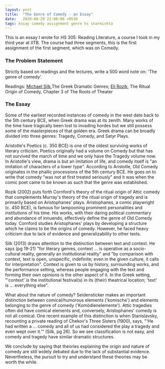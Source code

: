 ```yaml
---
layout: post
title:  "The Genre of Comedy - an Essay"
date:   2020-08-29 22:00:00 +0530
tags: essay comedy assignment genre hs sharmishta 
---
```


This is an essay I wrote for HS 305: Reading Literature, a course I took in my third year at IITB. 
The course had three segments, this is the first assignment of the first segment, which was on Comedy.

### The Problem Statement
Strictly based on readings and the lectures, write a 500 word note on: 'The genre of comedy'.

Readings:
[Michael Silk](https://www.researchgate.net/publication/297175153_The_Greek_dramatic_genres_Theoretical_perspectives),The Greek Dramatic Genres;
[Eli Rozik](https://www.jstor.org/stable/j.ctt20q1xvq), The Ritual Origin of Comedy, Chapter 3 of The Roots of Theater

### The Essay

Some of the earliest recorded instances of comedy in the west date back to the 5th century
BCE, when Greek drama was at its zenith. Many works of the time have tragically been lost to
invading hordes but we still possess some of the masterpieces of that golden era. Greek drama
can be broadly divided into three genres: Tragedy, Comedy, and Satyr Plays.

Aristotle's Poetics (c. 350 BCE) is one of the oldest surviving works of literary criticism.
Poetics originally had a volume on Comedy but that has not survived the march of time and we
only have the Tragedy volume now. In Aristotle's view, drama is but an imitation of life, and
comedy itself is "an imitation of characters of a lower type". According to Aristotle, Old
Comedy originates in the phallic processions of the 5th century BCE. He goes on to write that
comedy "was not at first treated seriously" and it was when the comic poet came to be known
as such that the genre was established.

Rozik (2002) puts forth Cornford's theory of the ritual origin of Attic comedy that
complements Murray's theory of the ritual origin of tragedy and is primarily based on
Aristophanes' plays. Aristophanes, a comic playwright (c. 450 BCE), is famous for lampooning
prominent personalities and institutions of his time. His works, with their daring political
commentary and abundance of innuendo, effectively define the genre of Old Comedy today.
Cornford studies Aristophanes' plays by developing a structure which he claims to be the
origins of comedy. However, he faced heavy criticism due to lack of evidence and
generalizability to other texts.

Silk (2013) draws attention to the distinction between text and context. He says (pg 19-21)
"for literary genres, context ... is operative as a socio-cultural reality, generally an institutional
reality" and "by comparison with context, text is open, unspecific, indefinite; even in the
given culture, it calls for interpretation". Context is given to us by history, surrounding works,
and the performance setting, whereas people engaging with the text and forming their own
opinions is the other aspect of it. In the Greek setting, "'context' is the institutional festival(s)
in its (their) theatrical location; 'text' is ... everything else".

What about the nature of comedy? Seidensticker makes an important distinction between
comical/humorous elements ('komische') and elements belonging to the genre of comedy
('Komödienelemente'). Attic tragedies often did have comical elements and, conversely,
Aristophanes' comedy is not all comical. One recent example of this distinction is when
Stanislavsky, recounting a private reading of Chekov's Three Sisters (1900), says, "'He had
written a ... comedy and all of us had considered the play a tragedy and even wept over it.'"
(Silk, pg 26). So we see classification is not easy, and comedy and tragedy have similar
dramatic structures.

We conclude by saying that theories explaining the origin and nature of comedy are still
widely debated due to the lack of substantial evidence. Nevertheless, the pursuit to try and
understand these theories may be worth the while.

<!-- This is a project page for our [NAACL 2021](https://2021.naacl.org/) paper on long-form question answering. For more details, contact me at [kalpesh@cs.umass.edu](mailto:kalpesh@cs.umass.edu).

Abstract: *The task of long-form question answering (LFQA) involves retrieving documents relevant to a given question and using them to generate a paragraph-length answer. While many models have recently been proposed for LFQA, we show in this paper that the task formulation raises fundamental challenges regarding evaluation and dataset creation that currently preclude meaningful modeling progress. To demonstrate these challenges, we first design a new system that relies on sparse attention and contrastive retriever learning to achieve state-of-the-art performance on the ELI5 LFQA dataset. While our system tops the public leaderboard, a detailed analysis reveals several troubling trends: (1) our system's generated answers are not actually grounded in the documents that it retrieves; (2) ELI5 contains significant train / test overlap, as at least 81% of ELI5 validation questions occur in paraphrased form in the training set; (3) ROUGE-L is not an informative metric of generated answer quality and can be easily gamed; and (4) human evaluations used for other text generation tasks are unreliable for LFQA. We provide suggestions to mitigate each of these issues, which we hope will lead to more rigorous LFQA research and meaningful progress in the future.*

**arXiv**: [https://arxiv.org/abs/2103.06332](https://arxiv.org/abs/2103.06332)  
**blogpost**: [https://ai.googleblog.com/2021/03/progress-and-challenges-in-long-form.html](https://ai.googleblog.com/2021/03/progress-and-challenges-in-long-form.html)  
**slides**: [https://docs.google.com/presentation/d/1kkl0fGbhEqWnUDkcSbFsDWIKnojlR_HFiCvhAhXW2Uk/edit?usp=sharing](https://docs.google.com/presentation/d/1kkl0fGbhEqWnUDkcSbFsDWIKnojlR_HFiCvhAhXW2Uk/edit?usp=sharing)  
**tweet**: [https://twitter.com/kalpeshk2011/status/1374443466537639939](https://twitter.com/kalpeshk2011/status/1374443466537639939)  
**video**: [https://drive.google.com/file/d/1OnArDF9tUsjDM29CI7seCbtnsCWnOkVg/view?usp=sharing](https://drive.google.com/file/d/1OnArDF9tUsjDM29CI7seCbtnsCWnOkVg/view?usp=sharing)

**original Routing Transformer codebase**: [https://github.com/google-research/google-research/tree/master/routing_transformer](https://github.com/google-research/google-research/tree/master/routing_transformer)

**code**: [https://github.com/martiansideofthemoon/hurdles-longform-qa](https://github.com/martiansideofthemoon/hurdles-longform-qa) (*currently only has generated outputs from model using c-REALM retrievals and random retrievals, scripts to compute ROUGE-L/R-Prec scores using generations, scripts for question paraphrase classification, scripts for ROUGE-L bounds. Hope to release pretrained models too by July/August 2021.*)

**external summaries**: [Ruder's newsletter](https://newsletter.ruder.io/issues/eacl-iclr-naacl-papers-round-up-research-reality-checks-ml-on-code-592784), [video1](https://www.youtube.com/watch?v=StyE5noPe4g&t=2839s&ab_channel=HenryAILabs), [video2](https://www.youtube.com/watch?v=8tZZoX5ct0I&t=2937s&ab_channel=HenryAILabs), [VentureBeat](https://venturebeat.com/2021/03/17/language-models-struggle-to-answer-questions-without-paraphrasing-training-data/), [SearchEngineJournal](https://www.searchenginejournal.com/long-form-question-answering/402519/#close), [MarkTechPost](https://www.marktechpost.com/2021/03/27/google-ai-introduces-a-new-system-for-open-domain-long-form-question-answering-lfqa/), [TechStory](https://techstory.in/google-ai-introduces-a-new-system-for-open-domain-long-form-question-answering-lfqa/) -->
